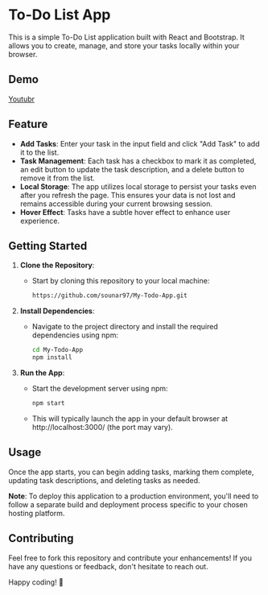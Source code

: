 # To-Do List App

This is a simple To-Do List application built with React and Bootstrap. It allows you to create, manage, and store your tasks locally within your browser.
## Demo

[Youtubr](https://www.youtube.com/embed/fq9XeBUzJXA?si=LzkUXP56ucC3RUYB)

## Feature

- **Add Tasks**: Enter your task in the input field and click "Add Task" to add it to the list.
- **Task Management**: Each task has a checkbox to mark it as completed, an edit button to update the task description, and a delete button to remove it from the list.
- **Local Storage**: The app utilizes local storage to persist your tasks even after you refresh the page. This ensures your data is not lost and remains accessible during your current browsing session.
- **Hover Effect**: Tasks have a subtle hover effect to enhance user experience.

## Getting Started

1. **Clone the Repository**:
   - Start by cloning this repository to your local machine:
     ```bash
     https://github.com/sounar97/My-Todo-App.git
     ```

2. **Install Dependencies**:
   - Navigate to the project directory and install the required dependencies using npm:
     ```bash
     cd My-Todo-App
     npm install
     ```

3. **Run the App**:
   - Start the development server using npm:
     ```bash
     npm start
     ```
   - This will typically launch the app in your default browser at http://localhost:3000/ (the port may vary).

## Usage

Once the app starts, you can begin adding tasks, marking them complete, updating task descriptions, and deleting tasks as needed.

**Note**: To deploy this application to a production environment, you'll need to follow a separate build and deployment process specific to your chosen hosting platform.

## Contributing

Feel free to fork this repository and contribute your enhancements! If you have any questions or feedback, don't hesitate to reach out.

Happy coding! 🚀
